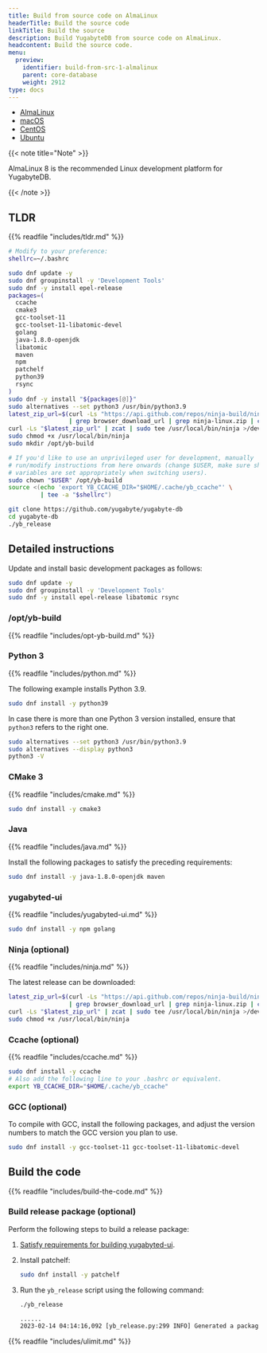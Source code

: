 ```yaml
---
title: Build from source code on AlmaLinux
headerTitle: Build the source code
linkTitle: Build the source
description: Build YugabyteDB from source code on AlmaLinux.
headcontent: Build the source code.
menu:
  preview:
    identifier: build-from-src-1-almalinux
    parent: core-database
    weight: 2912
type: docs
---
```


<ul class="nav nav-tabs-alt nav-tabs-yb">

  <li >
    <a href="../build-from-src-almalinux/" class="nav-link active">
      <i class="fa-brands fa-linux" aria-hidden="true"></i>
      AlmaLinux
    </a>
  </li>

  <li >
    <a href="../build-from-src-macos/" class="nav-link">
      <i class="fa-brands fa-apple" aria-hidden="true"></i>
      macOS
    </a>
  </li>

  <li >
    <a href="../build-from-src-centos/" class="nav-link">
      <i class="fa-brands fa-linux" aria-hidden="true"></i>
      CentOS
    </a>
  </li>

  <li >
    <a href="../build-from-src-ubuntu/" class="nav-link">
      <i class="fa-brands fa-linux" aria-hidden="true"></i>
      Ubuntu
    </a>
  </li>

</ul>

{{< note title="Note" >}}

AlmaLinux 8 is the recommended Linux development platform for YugabyteDB.

{{< /note >}}

## TLDR

{{% readfile "includes/tldr.md" %}}

```sh
# Modify to your preference:
shellrc=~/.bashrc

sudo dnf update -y
sudo dnf groupinstall -y 'Development Tools'
sudo dnf -y install epel-release
packages=(
  ccache
  cmake3
  gcc-toolset-11
  gcc-toolset-11-libatomic-devel
  golang
  java-1.8.0-openjdk
  libatomic
  maven
  npm
  patchelf
  python39
  rsync
)
sudo dnf -y install "${packages[@]}"
sudo alternatives --set python3 /usr/bin/python3.9
latest_zip_url=$(curl -Ls "https://api.github.com/repos/ninja-build/ninja/releases/latest" \
                 | grep browser_download_url | grep ninja-linux.zip | cut -d \" -f 4)
curl -Ls "$latest_zip_url" | zcat | sudo tee /usr/local/bin/ninja >/dev/null
sudo chmod +x /usr/local/bin/ninja
sudo mkdir /opt/yb-build

# If you'd like to use an unprivileged user for development, manually
# run/modify instructions from here onwards (change $USER, make sure shell
# variables are set appropriately when switching users).
sudo chown "$USER" /opt/yb-build
source <(echo 'export YB_CCACHE_DIR="$HOME/.cache/yb_ccache"' \
         | tee -a "$shellrc")

git clone https://github.com/yugabyte/yugabyte-db
cd yugabyte-db
./yb_release
```

## Detailed instructions

Update and install basic development packages as follows:

```sh
sudo dnf update -y
sudo dnf groupinstall -y 'Development Tools'
sudo dnf -y install epel-release libatomic rsync
```

### /opt/yb-build

{{% readfile "includes/opt-yb-build.md" %}}

### Python 3

{{% readfile "includes/python.md" %}}

The following example installs Python 3.9.

```sh
sudo dnf install -y python39
```

In case there is more than one Python 3 version installed, ensure that `python3` refers to the right one.

```sh
sudo alternatives --set python3 /usr/bin/python3.9
sudo alternatives --display python3
python3 -V
```

### CMake 3

{{% readfile "includes/cmake.md" %}}

```sh
sudo dnf install -y cmake3
```

### Java

{{% readfile "includes/java.md" %}}

Install the following packages to satisfy the preceding requirements:

```sh
sudo dnf install -y java-1.8.0-openjdk maven
```

### yugabyted-ui

{{% readfile "includes/yugabyted-ui.md" %}}

```sh
sudo dnf install -y npm golang
```

### Ninja (optional)

{{% readfile "includes/ninja.md" %}}

The latest release can be downloaded:

```sh
latest_zip_url=$(curl -Ls "https://api.github.com/repos/ninja-build/ninja/releases/latest" \
                 | grep browser_download_url | grep ninja-linux.zip | cut -d \" -f 4)
curl -Ls "$latest_zip_url" | zcat | sudo tee /usr/local/bin/ninja >/dev/null
sudo chmod +x /usr/local/bin/ninja
```

### Ccache (optional)

{{% readfile "includes/ccache.md" %}}

```sh
sudo dnf install -y ccache
# Also add the following line to your .bashrc or equivalent.
export YB_CCACHE_DIR="$HOME/.cache/yb_ccache"
```

### GCC (optional)

To compile with GCC, install the following packages, and adjust the version numbers to match the GCC version you plan to use.

```sh
sudo dnf install -y gcc-toolset-11 gcc-toolset-11-libatomic-devel
```

## Build the code

{{% readfile "includes/build-the-code.md" %}}

### Build release package (optional)

Perform the following steps to build a release package:

1. [Satisfy requirements for building yugabyted-ui](#yugabyted-ui).
1. Install patchelf:

   ```sh
   sudo dnf install -y patchelf
   ```

1. Run the `yb_release` script using the following command:

   ```sh
   ./yb_release
   ```

   ```output.sh
   ......
   2023-02-14 04:14:16,092 [yb_release.py:299 INFO] Generated a package at '/home/user/code/yugabyte-db/build/yugabyte-2.17.2.0-b8e42eecde0e45a743d51e244dbd9662a6130cd6-release-clang15-centos-x86_64.tar.gz'
   ```

{{% readfile "includes/ulimit.md" %}}
